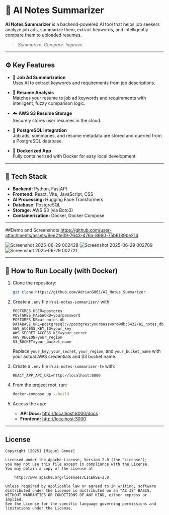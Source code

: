 # 🤖 AI Notes Summarizer

**AI Notes Summarizer** is a backend-powered AI tool that helps job seekers analyze job ads, summarize them, extract keywords, and intelligently compare them to uploaded resumes.

> _Summarize. Compare. Improve._

---

## ⚙️ Key Features

- 📝 **Job Ad Summarization**  
  Uses AI to extract keywords and requirements from job descriptions.

- 📄 **Resume Analysis**  
  Matches your resume to job ad keywords and requirements with intelligent, fuzzy comparison logic.

- ☁️ **AWS S3 Resume Storage**  
  Securely stores user resumes in the cloud.

- 🐘 **PostgreSQL Integration**  
  Job ads, summaries, and resume metadata are stored and queried from a PostgreSQL database.

- 🐳 **Dockerized App**  
  Fully containerized with Docker for easy local development.

---

## 🧰 Tech Stack

- **Backend:** Python, FastAPI  
- **Frontend:** React, Vite, JavaScript, CSS
- **AI Processing:** Hugging Face Transformers  
- **Database:** PostgreSQL  
- **Storage:** AWS S3 (via Boto3)  
- **Containerization:** Docker, Docker Compose  

---

##Demo and Screenshots
https://github.com/user-attachments/assets/6ee21e09-7643-476a-8660-75b6189be214

![Screenshot 2025-06-29 002428](https://github.com/user-attachments/assets/27cb3b75-2e98-4e17-af8d-4d96a37ba5de)
![Screenshot 2025-06-29 002709](https://github.com/user-attachments/assets/c961b496-064f-4814-b852-a523a7423f9b)
![Screenshot 2025-06-29 002721](https://github.com/user-attachments/assets/fe38a4e5-bbfb-4b97-aeb0-b52af33408ec)

---

## 🚀 How to Run Locally (with Docker)

1. Clone the repository:
   ```bash
   git clone https://github.com/AdrianGH03/AI_Notes_Summarizer
   ```

2. Create a `.env` file in `ai-notes-summarizer/` with:

   ```env
   POSTGRES_USER=postgres
   POSTGRES_PASSWORD=yourpassword
   POSTGRES_DB=ai_notes_db
   DATABASE_URL=postgresql://postgres:yourpassword@db:5432/ai_notes_db
   AWS_ACCESS_KEY_ID=your_key
   AWS_SECRET_ACCESS_KEY=your_secret
   AWS_REGION=your_region
   S3_BUCKET=your_bucket_name
   ```

   Replace `your_key`, `your_secret`, `your_region`, and `your_bucket_name` with your actual AWS credentials and S3 bucket name.

3. Create a `.env` file in `ai-notes-summarizer-fe` with:

   ```env
   REACT_APP_API_URL=http://localhost:8000
   ```

4. From the project root, run:

   ```bash
   docker-compose up --build
   ```

5. Access the app:

   * **API Docs:** [http://localhost:8000/docs](http://localhost:8000/docs)
   * **Frontend:** [http://localhost:3000](http://localhost:3000)

---

## License

```
Copyright [2025] [Miguel Gomez]

Licensed under the Apache License, Version 2.0 (the "License");
you may not use this file except in compliance with the License.
You may obtain a copy of the License at

    http://www.apache.org/licenses/LICENSE-2.0

Unless required by applicable law or agreed to in writing, software
distributed under the License is distributed on an "AS IS" BASIS,
WITHOUT WARRANTIES OR CONDITIONS OF ANY KIND, either express or implied.
See the License for the specific language governing permissions and
limitations under the License.
```



